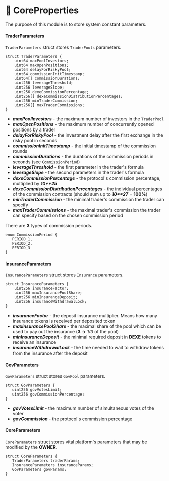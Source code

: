 # 🌌 CoreProperties

The purpose of this module is to store system constant parameters.

#### TraderParameters
`TraderParameters` struct stores `TraderPools` parameters.
```solidity
struct TraderParameters {
    uint64 maxPoolInvestors;
    uint64 maxOpenPositions;
    uint64 delayForRiskyPool;
    uint64 commissionInitTimestamp;
    uint64[] commissionDurations;
    uint256 leverageThreshold;
    uint256 leverageSlope;
    uint256 dexeCommissionPercentage;
    uint256[] dexeCommissionDistributionPercentages;
    uint256 minTraderCommission;
    uint256[] maxTraderCommissions;
}
```
 - ***maxPoolInvestors*** - the maximum number of investors in the `TraderPool`
 - ***maxOpenPositions*** - the maximum number of concurrently opened positions by a trader
 - ***delayForRiskyPool*** - the investment delay after the first exchange in the risky pool in seconds
 - ***commissionInitTimestamp*** - the initial timestamp of the commission rounds
 - ***commissionDurations*** - the durations of the commission periods in seconds (see `CommissionPeriod`)
 - ***leverageThreshold*** - the first parameter in the trader's formula
 - ***leverageSlope*** - the second parameters in the trader's formula
 - ***dexeCommissionPercentage*** - the protocol's commission percentage, multiplied by ***10\*\*25***
 - ***dexeCommissionDistributionPercentages*** - the individual percentages of the commission contracts (should sum up to ***10\*\*27*** = **100%**)
 - ***minTraderCommission*** - the minimal trader's commission the trader can specify
 - ***maxTraderCommissions*** - the maximal trader's commission the trader can specify based on the chosen commission period

There are **3** types of commission periods.
 ```solidity
enum CommissionPeriod {
    PERIOD_1,
    PERIOD_2,
    PERIOD_3
}
```

#### InsuranceParameters
`InsuranceParameters` struct stores `Insurance` parameters.
```solidity
struct InsuranceParameters {
    uint256 insuranceFactor;
    uint256 maxInsurancePoolShare;
    uint256 minInsuranceDeposit;
    uint256 insuranceWithdrawalLock;
}
```
 - ***insuranceFactor*** - the deposit insurance multiplier. Means how many insurance tokens is received per deposited token
 - ***maxInsurancePoolShare*** - the maximal share of the pool which can be used to pay out the insurance (**3** **->** *1/3* of the pool)
 - ***minInsuranceDeposit*** - the minimal required deposit in **DEXE** tokens to receive an insurance
 - ***insuranceWithdrawalLock*** - the time needed to wait to withdraw tokens from the insurance after the deposit

 #### GovParameters
 `GovParameters` struct stores `GovPool` parameters.
 ```solidity
struct GovParameters {
    uint256 govVotesLimit;
    uint256 govCommissionPercentage;
}
```
- ***govVotesLimit*** - the maximum number of simultaneous votes of the voter
- ***govCommission*** - the protocol's commission percentage

#### CoreParameters
 `CoreParameters` struct stores vital platform's parameters that may be modified by the **OWNER**.
 ```solidity
struct CoreParameters {
    TraderParameters traderParams;
    InsuranceParameters insuranceParams;
    GovParameters govParams;
}
 ```